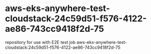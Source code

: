 # aws-eks-anywhere-test-cloudstack-24c59d51-f576-4122-ae86-743cc9418f2d-75
repository for use with E2E test job aws-eks-anywhere-test-cloudstack:24c59d51-f576-4122-ae86-743cc9418f2d-75
